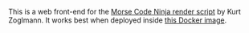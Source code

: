 This is a web front-end for the [Morse Code Ninja render script](https://github.com/zoglmannk/Morse-Code-Ninja) by Kurt Zoglmann. It works best when deployed inside [this Docker image](https://github.com/sklegg/Morse-Code-Ninja-Docker).